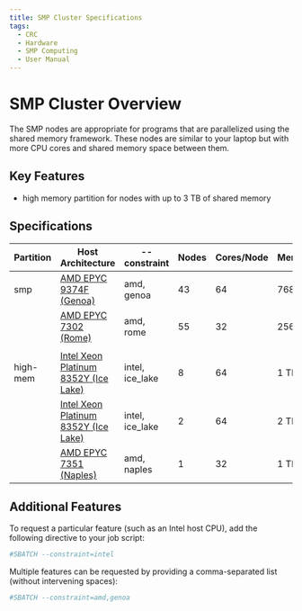 ```yaml
---
title: SMP Cluster Specifications
tags:
  - CRC
  - Hardware
  - SMP Computing
  - User Manual
---
```


# SMP Cluster Overview

The SMP nodes are appropriate for programs that are parallelized using the shared memory framework. These nodes are 
similar to your laptop but with more CPU cores and shared memory space between them.

## Key Features

- high memory partition for nodes with up to 3 TB of shared memory

## Specifications

| Partition | Host Architecture                                                                                                                                                              | --constraint      | Nodes   | Cores/Node   | Mem/Node   | Mem/Core   | Scratch       | Network   | Node Names       |
|------|--------------------------------------------------------------------------------------------------------------------------------------------------------------------------------|-------------------|---------|--------------|------------|------------|---------------|-----------|------------------|
| smp  | [AMD EPYC 9374F (Genoa)](https://www.amd.com/en/products/cpu/amd-epyc-9374f)                                                                                                   | amd, genoa        | 43      | 64           | 768 GB     | 12 GB      | 3.2 TB NVMe   | 10GbE     | smp-n\[214-256]  |
|      | [AMD EPYC 7302 (Rome)](https://www.amd.com/en/products/cpu/amd-epyc-7302)                                                                                                      | amd, rome         | 55      | 32           | 256 GB     | 8 GB       | 1 TB SSD      | 10GbE     | smp-n\[156-210]  |
|      |                                                                                                                                                                                |                   |         |              |            |            |               |           |                  |
| high-mem | [Intel Xeon Platinum 8352Y (Ice Lake)](https://www.intel.com/content/www/us/en/products/sku/212284/intel-xeon-platinum-8352y-processor-48m-cache-2-20-ghz/specifications.html) | intel, ice_lake   | 8       | 64           | 1 TB       | 16 GB      | 10 TB NVMe    | 10GbE     | smp-1024-n\[1-8] |
|      | [Intel Xeon Platinum 8352Y (Ice Lake)](https://www.intel.com/content/www/us/en/products/sku/212284/intel-xeon-platinum-8352y-processor-48m-cache-2-20-ghz/specifications.html) | intel, ice_lake   | 2       | 64           | 2 TB       | 32 GB      | 10 TB NVMe    | 10GbE     | smp-2048-n\[0-1] |
|      | [AMD EPYC 7351 (Naples)](https://www.amd.com/en/support/cpu/amd-epyc/amd-epyc-7001-series/amd-epyc-7351)                                                                       | amd, naples       | 1       | 32           | 1 TB       | 32 GB      | 1 TB NVMe     | 10GbE     | smp-1024-n0      |

## Additional Features

 To request a particular feature (such as an Intel host CPU), add the following directive to your job script:

```bash
#SBATCH --constraint=intel
```

Multiple features can be requested by providing a comma-separated list (without intervening spaces):

```bash
#SBATCH --constraint=amd,genoa
```
